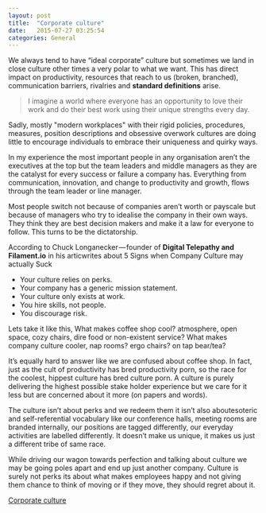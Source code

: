 ```yaml
---
layout: post
title:  "Corporate culture"
date:   2015-07-27 03:25:54
categories: General
---
```


We always tend to have “ideal corporate” culture but sometimes we land in close culture other times a very polar to what we want. This has direct impact on productivity, resources that reach to us (broken, branched), communication barriers, rivalries and <b>standard definitions</b>  arise.

> I imagine a world where everyone has an opportunity to love their work and do their best work using their unique strengths every day.

Sadly, mostly "modern workplaces" with their rigid policies, procedures, measures, position descriptions and obsessive overwork cultures are doing little to encourage individuals to embrace their uniqueness and quirky ways.

In my experience the most important people in any organisation aren’t the executives at the top but the team leaders and middle managers as they are the catalyst for every success or failure a company has. Everything from communication, innovation, and change to productivity and growth, flows through the team leader or line manager.

Most people switch not because of companies aren’t worth or payscale but because of managers who try to idealise the company in their own ways. They think they are best decision makers and make it a law for everyone to follow. This turns to be the dictatorship.


According to Chuck Longanecker — founder of <b>Digital Telepathy and Filament.io</b> in his articwrites about 5 Signs when Company Culture may actually Suck

+ Your culture relies on perks.
+ Your company has a generic mission statement.
+ Your culture only exists at work.
+ You hire skills, not people.
+ You discourage risk.

Lets take it like this, What makes coffee shop cool? atmosphere, open space, cozy chairs, dire food or non-existent service?
What makes company culture cooler, nap rooms? ergo chairs? on tap bear/tea?

It’s equally hard to answer like we are confused about coffee shop. In fact, just as the cult of productivity has bred productivity porn, so the race for the coolest, hippest culture has bred culture porn.
A culture is purely delivering the highest possible stake holder experience but we care for it less but are concerned about it more (on papers and words).

The culture isn’t about perks and we redeem them it isn’t also aboutesoteric and self-referential vocabulary like our conference halls, meeting rooms are branded internally, our positions are tagged differently, our everyday activities are labelled differently. It doesn’t make us unique, it makes us just a different tribe of same race.

While driving our wagon towards perfection and talking about culture we may be going poles apart and end up just another company. Culture is surely not perks its about what makes employees happy and not giving them chance to think of moving or if they move, they should regret about it.

<script async src="https://static.medium.com/embed.js"></script><a class="m-story" data-collapsed="true" href="https://medium.com/@junaidmasudi/corporate-culture-and-towards-imperfection-ee9480eb63cb">Corporate culture</a>